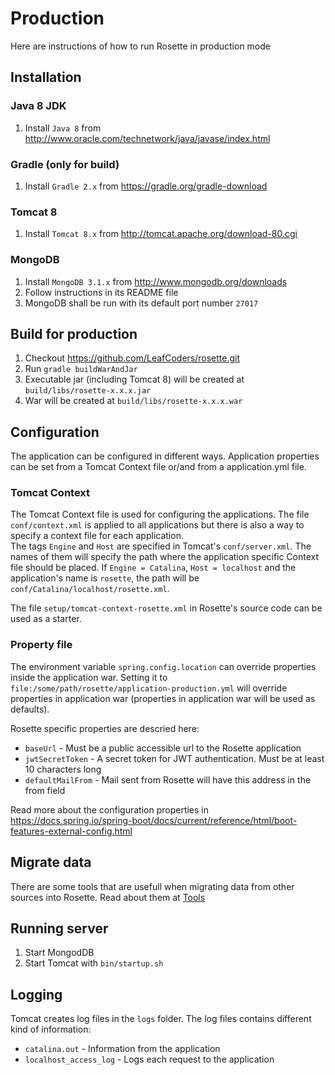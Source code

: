 # Production

Here are instructions of how to run Rosette in production mode

## Installation

### Java 8 JDK

1. Install `Java 8` from http://www.oracle.com/technetwork/java/javase/index.html


### Gradle (only for build)

1. Install `Gradle 2.x` from https://gradle.org/gradle-download


### Tomcat 8

1. Install `Tomcat 8.x` from http://tomcat.apache.org/download-80.cgi


### MongoDB

1. Install `MongoDB 3.1.x` from http://www.mongodb.org/downloads
2. Follow instructions in its README file
3. MongoDB shall be run with its default port number `27017`


## Build for production

1. Checkout https://github.com/LeafCoders/rosette.git
2. Run `gradle buildWarAndJar`
3. Executable jar (including Tomcat 8) will be created at `build/libs/rosette-x.x.x.jar`
4. War will be created at `build/libs/rosette-x.x.x.war`


## Configuration

The application can be configured in different ways. Application properties can be set from a
Tomcat Context file or/and from a application.yml file. 

### Tomcat Context

The Tomcat Context file is used for configuring the applications. The file `conf/context.xml`
is applied to all applications but there is also a way to specify a context file for each
application.  
The tags `Engine` and `Host` are specified in Tomcat's `conf/server.xml`. The names of them will specify
the path where the application specific Context file should be placed. If `Engine = Catalina`, `Host = localhost`
and the application's name is `rosette`, the path will be `conf/Catalina/localhost/rosette.xml`.  
  
The file `setup/tomcat-context-rosette.xml` in Rosette's source code can be used as a starter.  

### Property file

The environment variable `spring.config.location` can override properties inside the application war.
Setting it to `file:/some/path/rosette/application-production.yml` will override properties in
application war (properties in application war will be used as defaults).

Rosette specific properties are descried here:

- `baseUrl` - Must be a public accessible url to the Rosette application
- `jwtSecretToken` - A secret token for JWT authentication. Must be at least 10 characters long
- `defaultMailFrom` - Mail sent from Rosette will have this address in the from field 

Read more about the configuration properties in https://docs.spring.io/spring-boot/docs/current/reference/html/boot-features-external-config.html


## Migrate data

There are some tools that are usefull when migrating data from other sources into Rosette. Read about them at [Tools](/src/test/groovy/se/leafcoders/rosette/tool/Tools.md)


## Running server

1. Start MongodDB
2. Start Tomcat with `bin/startup.sh`

## Logging

Tomcat creates log files in the `logs` folder. The log files contains different kind of information:

- `catalina.out` - Information from the application
- `localhost_access_log` - Logs each request to the application

